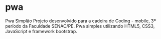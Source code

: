 # pwa
Pwa Simplão
Projeto desenvolvido para a cadeira de Coding - mobile, 3º período da Faculdade SENAC/PE.
Pwa simples utilizando HTML5, CSS3, JavaScript e framework bootstrap.
